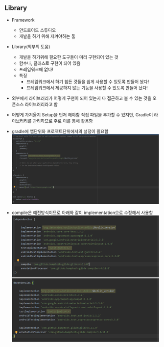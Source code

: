 ## Library
- Framework
	- 안드로이드 스튜디오
	- 개발을 하기 위해 지켜야하는 툴
- Library(외부의 도움)
	- 개발을 하기위해 필요한 도구들이 미리 구현되어 있는 것
	- 함수나, 클래스로 구현이 되어 있음
	- 프레임워크에 없다!
	- 특징
		- 프레임워크에서 하기 힘든 것들을 쉽게 사용할 수 있도록 만들어 놨다!
		- 프레임워크에서 제공하지 않는 기능을 사용할 수 있도록 만들어 놨다!
- 외부에서 라이브러리가 어떻게 구현이 되어 있는지 다 접근하고 볼 수 있는 것을 오픈소스 라이브러리라고 함
- 어떻게 가져올지 Setup을 먼저 해야함 직접 파일을 추가할 수 있지만, Gradle이 라이브러리를 관리하므로 주로 이를 통해 활용함
- gradle에 앱단위와 프로젝트단위에서의 설정이 필요함
![one](/img/Android/android/Library/one.png)

- compile은 예전방식이므로 아래와 같이 implementation으로 수정해서 사용함
![two](/img/Android/android/Library/two.png)
![three](/img/Android/android/Library/three.png)
